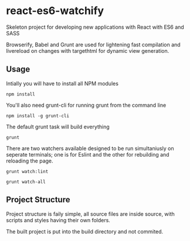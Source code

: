 # react-es6-watchify

Skeleton project for developing new applications with React with ES6 and SASS

Browserify, Babel and Grunt are used for lightening fast compilation and livereload on changes with targethtml for dynamic view generation.


## Usage

Intially you will have to install all NPM modules

    npm install
    
You'll also need grunt-cli for running grunt from the command line

    npm install -g grunt-cli

The default grunt task will build everything

    grunt
    
There are two watchers available designed to be run simultaniusly on seperate terminals; one is for Eslint and the other for rebuilding and reloading the page.

    grunt watch:lint

    grunt watch-all

## Project Structure

Project structure is faily simple, all source files are inside source, with scripts and styles having their own folders.

The built project is put into the build directory and not commited.
